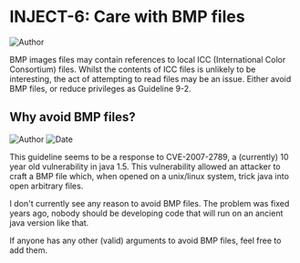 # INJECT-6: Care with BMP files
![Author](https://img.shields.io/badge/Author-Oracle-blue.svg)


BMP images files may contain references to local ICC (International Color Consortium) files. Whilst the contents of ICC files is unlikely to be interesting, the act of attempting to read files may be an issue. Either avoid BMP files, or reduce privileges as Guideline 9-2.

## Why avoid BMP files?

![Author](https://img.shields.io/badge/Author-Robin.Peiremans-blue.svg)
![Date](https://img.shields.io/badge/Date-20171130-lightgrey.svg)

This guideline seems to be a response to CVE-2007-2789, a (currently) 10 year old vulnerability in java 1.5. This vulnerability allowed an attacker to craft a BMP file which, when opened on a unix/linux system, trick java into open arbitrary files.

I don't currently see any reason to avoid BMP files. The problem was fixed years ago, nobody should be developing code that will run on an ancient java version like that.

If anyone has any other (valid) arguments to avoid BMP files, feel free to add them.